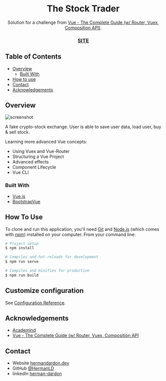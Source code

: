 
<!-- Please update value in the {}  -->

<h1 align="center">The Stock Trader</h1>

<div align="center">
   Solution for a challenge from  <a href="https://www.udemy.com/course/vuejs-2-the-complete-guide/" target="_blank">Vue - The Complete Guide (w/ Router, Vuex, Composition API)</a>.
</div>

<div align="center">
  <h3>
    <a href="https://wonderful-quotes-one.now.sh/">
      SITE
    </a>
  </h3>
</div>

<!-- TABLE OF CONTENTS -->

## Table of Contents

- [Overview](#overview)
  - [Built With](#built-with)
- [How to use](#how-to-use)
- [Contact](#contact)
- [Acknowledgements](#acknowledgements)

<!-- OVERVIEW -->

## Overview

![screenshot](https://user-images.githubusercontent.com/16707738/92399059-5716eb00-f132-11ea-8b14-bcacdc8ec97b.png)

A fake crypto-stock exchange. User is able to save user data, load user, buy & sell stock.

Learning more advanced Vue concepts:

- Using Vuex and Vue-Router
- Structuring a Vue Project
- Advanced effects
- Component Lifecycle
- Vue CLI

### Built With

<!-- This section should list any major frameworks that you built your project using. Here are a few examples.-->

- [Vue.js](https://vuejs.org/)
- [BootstrapVue](https://bootstrap-vue.org/)

## How To Use

<!-- Example: -->

To clone and run this application, you'll need [Git](https://git-scm.com) and [Node.js](https://nodejs.org/en/download/) (which comes with [npm](http://npmjs.com)) installed on your computer. From your command line:

```bash
# Project setup
$ npm install

# Compiles and hot-reloads for development
$ npm run serve

# Compiles and minifies for production
$ npm run build
```

## Customize configuration

See [Configuration Reference](https://cli.vuejs.org/config/).

## Acknowledgements

<!-- This section should list any articles or add-ons/plugins that helps you to complete the project. This is optional but it will help you in the future. For example -->

- [Academind](https://academind.com/)
- [Vue - The Complete Guide (w/ Router, Vuex, Composition API](https://github.com/chjj/marked)

## Contact

- Website [hermandardon.dev](https://hermandardon.dev)
- GitHub [@HermanLD](https://github.com/HermanLD)
- linkedIn [herman-dardon](https://www.linkedin.com/in/herman-dardon/)

